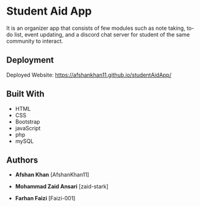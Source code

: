 # Student Aid App

It is an organizer app that consists of few modules such as note taking, to-do list, event updating, and a discord chat server for student of the same community to interact.


## Deployment

Deployed Website: https://afshankhan11.github.io/studentAidApp/


## Built With

  * HTML
  * CSS
  * Bootstrap
  * javaScript
  * php
  * mySQL

## Authors

  - **Afshan Khan**
    [AfshanKhan11] 
  
  - **Mohammad Zaid Ansari**
    [zaid-stark]
  
  - **Farhan Faizi**
    [Faizi-001]
    
